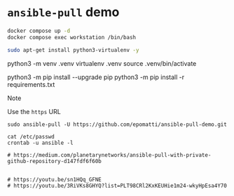 # `ansible-pull` demo



```sh
docker compose up -d
docker compose exec workstation /bin/bash
```

```sh
sudo apt-get install python3-virtualenv -y
```


python3 -m venv .venv
virtualenv .venv
source .venv/bin/activate

python3 -m pip install --upgrade pip
python3 -m pip install -r requirements.txt


> [!NOTE]
> Use the `https` URL

```
sudo ansible-pull -U https://github.com/epomatti/ansible-pull-demo.git
```


```
cat /etc/passwd
crontab -u ansible -l

# https://medium.com/planetarynetworks/ansible-pull-with-private-github-repository-d147fdf6f60b


# https://youtu.be/sn1HQq_GFNE
# https://youtu.be/3RiVKs8GHYQ?list=PLT98CRl2KxKEUHie1m24-wkyHpEsa4Y70
